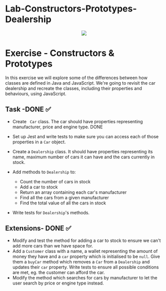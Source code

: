 # Lab-Constructors-Prototypes- Dealership

<p align="center">
  <img src="https://i0.wp.com/bestsellingcarsblog.com/wp-content/uploads/2013/07/Car-dealership.-Picture-courtesy-of-speedfactorycars.com_.jpg?w=600&ssl=1"/>
</p>



# Exercise - Constructors & Prototypes

In this exercise we will explore some of the differences between how classes are defined in Java and JavaScript. We're going to revisit the car dealership and recreate the classes, including their properties and behaviours, using JavaScript.

## Task -DONE ✅

- Create ` Car` class. The car should have properties representing manufacturer, price and engine type. DONE

- Set up Jest and write tests to make sure you can access each of those properties in a `Car` object.

- Create a `Dealership` class. It should have properties representing its name, maximum number of cars it can have and the cars currently in stock.
- Add methods to `Dealership` to:
	- Count the number of cars in stock
	- Add a car to stock
	- Return an array containing each car's manufacturer
	- Find all the cars from a given manufacturer
	- Find the total value of all the cars in stock
- Write tests for `Dealership`'s methods.

## Extensions- DONE ✅

- Modify and test the method for adding a car to stock to ensure we can't add more cars than we have space for.
- Add a `Customer` class with a name, a wallet representing the amount of money they have and a `car` property which is initialised to be `null`. Give them a `buyCar` method which removes a `Car` from a `Dealership` and updates their `car` property. Write tests to ensure all possible conditions are met, eg. the customer can afford the car.
- Modify the method which searches for cars by manufacturer to let the user search by price or engine type instead.
